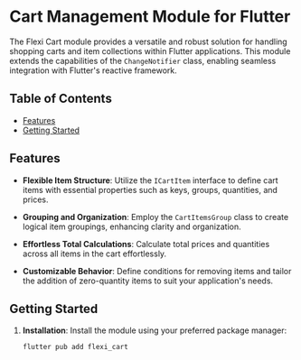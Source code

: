 
# Cart Management Module for Flutter

The Flexi Cart module provides a versatile and robust solution for handling shopping carts and item collections within Flutter applications. This module extends the capabilities of the `ChangeNotifier` class, enabling seamless integration with Flutter's reactive framework.

## Table of Contents

- [Features](#features)
- [Getting Started](#getting-started)


## Features

- **Flexible Item Structure**: Utilize the `ICartItem` interface to define cart items with essential properties such as keys, groups, quantities, and prices.

- **Grouping and Organization**: Employ the `CartItemsGroup` class to create logical item groupings, enhancing clarity and organization.

- **Effortless Total Calculations**: Calculate total prices and quantities across all items in the cart effortlessly.

- **Customizable Behavior**: Define conditions for removing items and tailor the addition of zero-quantity items to suit your application's needs.

## Getting Started

1. **Installation**: Install the module using your preferred package manager:

   ```sh
   flutter pub add flexi_cart
   ```
